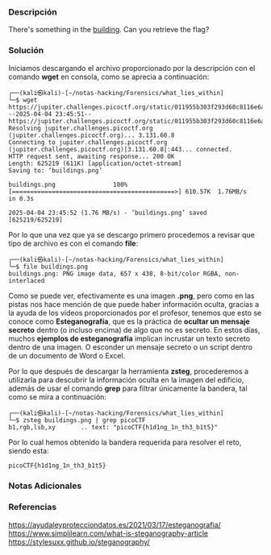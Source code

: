 ### Descripción
There's something in the [building](https://jupiter.challenges.picoctf.org/static/011955b303f293d60c8116e6a4c5c84f/buildings.png). Can you retrieve the flag?
### Solución
Iniciamos descargando el archivo proporcionado por la descripción con el comando **wget** en consola, como se aprecia a continuación:

```shell
┌──(kali㉿kali)-[~/notas-hacking/Forensics/what_lies_within]
└─$ wget https://jupiter.challenges.picoctf.org/static/011955b303f293d60c8116e6a4c5c84f/buildings.png
--2025-04-04 23:45:51--  https://jupiter.challenges.picoctf.org/static/011955b303f293d60c8116e6a4c5c84f/buildings.png
Resolving jupiter.challenges.picoctf.org (jupiter.challenges.picoctf.org)... 3.131.60.8
Connecting to jupiter.challenges.picoctf.org (jupiter.challenges.picoctf.org)|3.131.60.8|:443... connected.
HTTP request sent, awaiting response... 200 OK
Length: 625219 (611K) [application/octet-stream]
Saving to: ‘buildings.png’

buildings.png                100%[=============================================>] 610.57K  1.76MB/s    in 0.3s    

2025-04-04 23:45:52 (1.76 MB/s) - ‘buildings.png’ saved [625219/625219]
```

Por lo que una vez que ya se descargo primero procedemos a revisar que tipo de archivo es con el comando **file**:

```shell
┌──(kali㉿kali)-[~/notas-hacking/Forensics/what_lies_within]
└─$ file buildings.png 
buildings.png: PNG image data, 657 x 438, 8-bit/color RGBA, non-interlaced
```

Como se puede ver, efectivamente es una imagen **.png**, pero como en las pistas nos hace mención de que puede haber información oculta, gracias a la ayuda de los vídeos proporcionados por el profesor, tenemos que esto se conoce como **Esteganografía**, que es la práctica de **ocultar un mensaje secreto** dentro (o incluso encima) de algo que no es secreto. En estos días, muchos **ejemplos de esteganografía** implican incrustar un texto secreto dentro de una imagen. O esconder un mensaje secreto o un script dentro de un documento de Word o Excel.

Por lo que después de descargar la herramienta **zsteg**, procederemos a utilizarla para descubrir la información oculta en la imagen del edificio, además de usar el comando **grep** para filtrar únicamente la bandera, tal como se mira a continuación:

```shell
┌──(kali㉿kali)-[~/notas-hacking/Forensics/what_lies_within]
└─$ zsteg buildings.png | grep picoCTF
b1,rgb,lsb,xy       .. text: "picoCTF{h1d1ng_1n_th3_b1t5}"
```

Por lo cual hemos obtenido la bandera requerida para resolver el reto, siendo esta:

```
picoCTF{h1d1ng_1n_th3_b1t5}
```
### Notas Adicionales

### Referencias
https://ayudaleyprotecciondatos.es/2021/03/17/esteganografia/
https://www.simplilearn.com/what-is-steganography-article
https://stylesuxx.github.io/steganography/